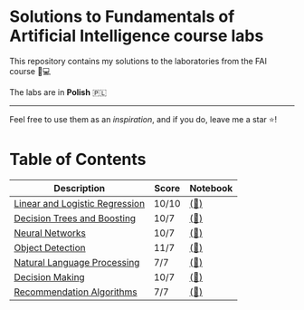 # Solutions to Fundamentals of Artificial Intelligence course labs

This repository contains my solutions to the laboratories from the FAI course  🧠💻

The labs are in **Polish** :poland:

---

Feel free to use them as an _inspiration_, and if you do, leave me a star ⭐!


# Table of Contents

| **Description**                                      | **Score** | **Notebook**                                      |
|----------------------------------------------|-----------|---------------------------------------------------|
| [Linear and Logistic Regression](lab1/Readme.md) | 10/10     | [(📝)](lab1/lab_1.ipynb)                         |
| [Decision Trees and Boosting](lab2/Readme.md) | 10/7      | [(📝)](lab2/lab_2.ipynb)                         |
| [Neural Networks](lab3/Readme.md)            | 10/7      | [(📝)](lab3/lab_3.ipynb)                         |
| [Object Detection](lab4/Readme.md)           | 11/7      | [(📝)](lab4/lab_4.ipynb)                         |
| [Natural Language Processing](lab5/Readme.md) | 7/7       | [(📝)](lab5/lab_5.ipynb)                         |
| [Decision Making](lab6/Readme.md)            | 10/7      | [(📝)](lab6/lab_6.ipynb)                         |
| [Recommendation Algorithms](lab7/Readme.md)  | 7/7       | [(📝)](lab7/lab_7.ipynb)                         |

